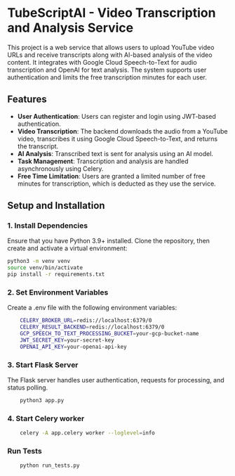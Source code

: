 # TubeScriptAI - Video Transcription and Analysis Service

This project is a web service that allows users to upload YouTube video URLs and receive transcripts along with AI-based analysis of the video content. It integrates with Google Cloud Speech-to-Text for audio transcription and OpenAI for text analysis. The system supports user authentication and limits the free transcription minutes for each user.

## Features

- **User Authentication**: Users can register and login using JWT-based authentication.
- **Video Transcription**: The backend downloads the audio from a YouTube video, transcribes it using Google Cloud Speech-to-Text, and returns the transcript.
- **AI Analysis**: Transcribed text is sent for analysis using an AI model.
- **Task Management**: Transcription and analysis are handled asynchronously using Celery.
- **Free Time Limitation**: Users are granted a limited number of free minutes for transcription, which is deducted as they use the service.

## Setup and Installation

### 1. Install Dependencies

Ensure that you have Python 3.9+ installed. Clone the repository, then create and activate a virtual environment:

```bash
python3 -m venv venv
source venv/bin/activate
pip install -r requirements.txt
```

### 2. Set Environment Variables

Create a .env file with the following environment variables:

```bash
    CELERY_BROKER_URL=redis://localhost:6379/0
    CELERY_RESULT_BACKEND=redis://localhost:6379/0
    GCP_SPEECH_TO_TEXT_PROCESSING_BUCKET=your-gcp-bucket-name
    JWT_SECRET_KEY=your-secret-key
    OPENAI_API_KEY=your-openai-api-key
```

### 3. Start Flask Server

The Flask server handles user authentication, requests for processing, and status polling.

```bash
    python3 app.py
```

### 4. Start Celery worker

```bash
    celery -A app.celery worker --loglevel=info
```

### Run Tests

```bash
    python run_tests.py
```
